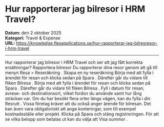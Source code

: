 # Hur rapporterar jag bilresor i HRM Travel?

**Datum:** den 2 oktober 2025  
**Kategori:** Travel & Expense  
**URL:** https://knowledge.flexapplications.se/hur-rapporterar-jag-bilresresor-i-hrm-travel

---

Hur rapporterar jag bilresor i HRM Travel och ser att jag fått korrekta ersättningar?
Rapportera bilresor
Du rapporterar dina resor genom att gå till menyn
Resa > Reseräkning
.
Skapa en ny reseräkning
Börja med att fylla i ärendet för resan och klicka sedan på
Spara
. Därefter går du vidare till fliken
Bilresa
.
Börja med att fylla i ärendet för resan och klicka sedan på
Spara
. Därefter går du vidare till fliken
Bilresa
.
Fyll i datum för resan, avrese- och destinationsort, vilket fordon du använde samt hur lång sträckan var. Om du har besökt flera orter längs vägen, kan du fylla i din
Resrutt
.
Vissa företag kräver att du också anger ärende för bilresan. Det kan även vara obligatoriskt att ange konteringar, som till exempel kostnadsställe eller projekt.
Klicka på
Spara
och stäng registreringen. För att se vilka belopp som betalas ut kan du välja att
Visa summor
.
